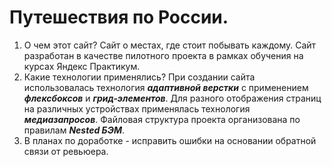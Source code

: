 # Путешествия по России. 
1. О чем этот сайт? Сайт о местах, где стоит побывать каждому. Сайт разработан в качестве пилотного проекта в рамках обучения на курсах Яндекс Практикум.
2. Какие технологии применялись? При создании сайта использовалась технология ***адаптивной верстки*** с применением ***флексбоксов*** и ***грид-элементов***. Для разного отображения страниц на различных устройствах применялась технология ***медиазапросов***. Файловая структура проекта организована по правилам ***Nested БЭМ***.
3. В планах по доработке - исправить ошибки на основании обратной связи от ревьюера.